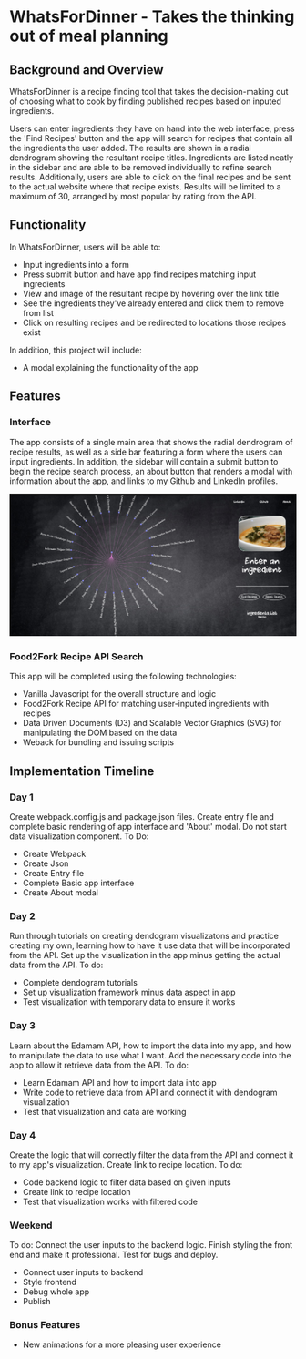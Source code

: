 # WhatsForDinner - Takes the thinking out of meal planning

## Background and Overview
WhatsForDinner is a recipe finding tool that takes the decision-making out of choosing what to cook by finding published recipes based on inputed ingredients.

Users can enter ingredients they have on hand into the web interface, press the 'Find Recipes' button and the app will search for recipes that contain all the ingredients the user added. The results are shown in a radial dendrogram showing the resultant recipe titles. Ingredients are listed neatly in the sidebar and are able to be removed individually to refine search results. Additionally, users are able to click on the final recipes and be sent to the actual website where that recipe exists. Results will be limited to a maximum of 30, arranged by most popular by rating from the API.

## Functionality
In WhatsForDinner, users will be able to:
  * Input ingredients into a form
  * Press submit button and have app find recipes matching input ingredients
  * View and image of the resultant recipe by hovering over the link title
  * See the ingredients they've already entered and click them to remove from list
  * Click on resulting recipes and be redirected to locations those recipes exist
  
In addition, this project will include:
  * A modal explaining the functionality of the app
  
## Features

### Interface
The app consists of a single main area that shows the radial dendrogram of recipe results, as well as a side bar featuring a form where the users can input ingredients. In addition, the sidebar will contain a submit button to begin the recipe search process, an about button that renders a modal with information about the app, and links to my Github and LinkedIn profiles.

![wire frame](https://github.com/parfittchris/WhatsForDinner/blob/master/Images/SiteSnapshot.png)

### Food2Fork Recipe API Search
    
 This app will be completed using the following technologies:
  * Vanilla Javascript for the overall structure and logic
  * Food2Fork Recipe API for matching user-inputed ingredients with recipes 
  * Data Driven Documents (D3) and Scalable Vector Graphics (SVG) for manipulating the DOM based on the data
  * Weback for bundling and issuing scripts
  
## Implementation Timeline
### Day 1
Create webpack.config.js and package.json files. Create entry file and complete basic rendering of app interface and 'About' modal. Do not start data visualization component.
To Do:
  * Create Webpack
  * Create Json
  * Create Entry file
  * Complete Basic app interface
  * Create About modal

### Day 2
Run through tutorials on creating dendogram visualizatons and practice creating my own, learning how to have it use data that will be incorporated from the API. Set up the visualization in the app minus getting the actual data from the API.
To do:
  * Complete dendogram tutorials
  * Set up visualization framework minus data aspect in app
  * Test visualization with temporary data to ensure it works
  
### Day 3
Learn about the Edamam API, how to import the data into my app, and how to manipulate the data to use what I want. Add the necessary code into the app to allow it retrieve data from the API.
To do:
  * Learn Edamam API and how to import data into app
  * Write code to retrieve data from API and connect it with dendogram visualization
  * Test that visualization and data are working

### Day 4
Create the logic that will correctly filter the data from the API and connect it to my app's visualization. Create link to recipe location.
To do:
  * Code backend logic to filter data based on given inputs
  * Create link to recipe location
  * Test that visualization works with filtered code

### Weekend 
To do:
Connect the user inputs to the backend logic. Finish styling the front end and make it professional. Test for bugs and deploy.
  * Connect user inputs to backend
  * Style frontend
  * Debug whole app
  * Publish
  
### Bonus Features
- New animations for a  more pleasing user experience
